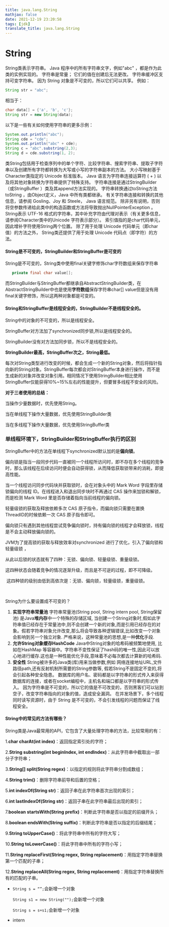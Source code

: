 ```yaml
---
title: java.lang.String
mathjax: false
date: 2021-12-19 23:20:58
tags: [jdk]
translate_title: java.lang.String
---
```


# String 

String类表示字符串。 Java 程序中的所有字符串文字，例如"abc" ，都是作为此类的实例实现的。
字符串是常量； 它们的值在创建后无法更改。 字符串缓冲区支持可变字符串。 因为 String 对象是不可变的，所以它们可以共享。 例如：

```java
String str = "abc";
```

相当于：

```java
char data[] = {'a', 'b', 'c'};
String str = new String(data);
```

以下是一些有关如何使用字符串的更多示例：

```java
System.out.println("abc");
String cde = "cde";
System.out.println("abc" + cde);
String c = "abc".substring(2,3);
String d = cde.substring(1, 2);
```

类String包括用于检查序列中的单个字符、比较字符串、搜索字符串、提取子字符串以及创建所有字符都转换为大写或小写的字符串副本的方法。 大小写映射基于Character类指定的 Unicode 标准版本。
Java 语言为字符串连接运算符 ( + ) 以及将其他对象转换为字符串提供了特殊支持。 字符串连接是通过StringBuilder （或StringBuffer ）类及其append方法实现的。 字符串转换通过toString方法toString ，由Object定义，Java 中所有类都继承。 有关字符串连接和转换的其他信息，请参阅 Gosling、Joy 和 Steele， Java 语言规范。
除非另有说明，否则将空参数传递给此类中的构造函数或方法将导致抛出NullPointerException 。
String表示 UTF-16 格式的字符串，其中补充字符由代理对表示（有关更多信息，请参阅Character类中的Unicode 字符表示部分）。 索引值指的是char代码单元，因此增补字符使用String两个位置。
除了用于处理 Unicode 代码单元（即char值）的方法之外， String类还提供了用于处理 Unicode 代码点（即字符）的方法。



#### String是不可变的，StringBuilder和StringBuffer是可变的

String是不可变的，String类中使用final关键字修饰char字符数组来保存字符串

```java
   private final char value[];
```

 而StringBuilder与StringBuffer都继承自AbstractStringBuilder类，在AbstractStringBuilder中也是使用**字符数组**保存字符串char[] value但是没有用final关键字修饰，所以这两种对象都是可变的。

#### **String和StringBuffer是线程安全的，StringBuilder不是线程安全的。** 

 String中的对象的不可变的，所以是线程安全。 

 StringBuffer对方法加了synchronized同步锁,所以是线程安全的。 

 StringBuilder没有对方法加同步锁，所以不是线程安全的。

**StringBuilder最高，StringBuffer次之，String最低。** 

  每次对String类型进行改变的时候，都会生成一个新的String对象，然后将指针指向新的String对象。StringBuffer每次都会对StringBuffer本身进行操作，而不是生成新的对象并改变对象引用。相同情况下使用StringBuilder相比使用StringBuffer仅能获得10%~15%左右的性能提升，但要冒多线程不安全的风险。 

 **对于三者使用的总结：** 

 当操作少量数据时，优先使用String。 

 当在单线程下操作大量数据，优先使用StringBuilder类  

  当在多线程下操作大量数据，优先使用StringBuffer类    







### 单线程环境下，StringBuilder和StringBuffer执行的区别

StringBuffer中的方法在单线程下synchronized默认加的是**偏向锁**。 

偏向锁是指当一段同步代码一直被同一个线程所访问时，即不存在多个线程的竞争时，那么该线程在后续访问时便会自动获得锁，从而降低获取锁带来的消耗，即提高性能。 

当一个线程访问同步代码块并获取锁时，会在对象头中的 Mark Word 字段里存储锁偏向的线程 ID。在线程进入和退出同步块时不再通过 CAS 操作来加锁和解锁，而是检测 Mark Word 里是否存储着指向当前线程的偏向锁。 

轻量级锁的获取及释放依赖多次 CAS 原子指令，而偏向锁只需要在置换 ThreadID的时候依赖一次 CAS 原子指令即可。 

偏向锁只有遇到其他线程尝试竞争偏向锁时，持有偏向锁的线程才会释放锁，线程是不会主动释放偏向锁的。 

 

JVM为了提高锁的获取与释放效率对synchronized 进行了优化，引入了偏向锁和轻量级锁 ， 

 从此以后锁的状态就有了四种：无锁、偏向锁、轻量级锁、重量级锁。 

 这四种状态会随着竞争的情况逐渐升级，而且是不可逆的过程，即不可降级。 

​     这四种锁的级别由低到高依次是：无锁、偏向锁，轻量级锁，重量级锁。    

​    

String为什么要设置成不可变的？        

1. **实现字符串常量池**        字符串常量池(String pool, String intern pool, String保留池) 是Java**堆内存**中一个特殊的存储区域, 当创建一个String对象时,假如此字符串值已经存在于常量池中,则不会创建一个新的对象,而是引用已经存在的对象。假若字符串对象允许改变,那么将会导致各种逻辑错误,比如改变一个对象会影响到另一个独立对象. 严格来说，这种常量池的思想,是一种**优化**手段.        
2.  **允许String对象缓存HashCode**        Java中String对象的哈希码被频繁地使用, 比如在HashMap 等容器中。字符串不变性保证了hash码的唯一性,因此可以放心地进行缓存.这也是一种性能优化手段,意味着不必每次都去计算新的哈希码.       
3. **安全性**        String被许多的Java类(库)用来当做参数,例如 网络连接地址URL,文件路径path,还有反射机制所需要的String参数等, 假若String不是固定不变的,将会引起各种安全隐患。        数据库的用户名、密码都是以字符串的形式传入来获得数据库的连接，或者在socket编程中，主机名和端口都是以字符串的形式传入。        因为字符串是不可变的，所以它的值是不可改变的，否则黑客们可以钻到空子，改变字符串指向的对象的值，造成安全漏洞。        在并发场景下，多个线程同时读写资源时，由于 String 是不可变的，不会引发线程的问题而保证了线程安全。

#### String中的常见的方法有哪些？         

String类是Java最常用的API，它包含了大量处理字符串的方法，比较常用的有：         

1.**char charAt(int index)**：返回指定索引处的字符；         

2.**String substring(int beginIndex, int endIndex)**：从此字符串中截取出一部分子字符串；         

3.**String[] split(String regex)**：以指定的规则将此字符串分割成数组；         

4.**String trim()**：删除字符串前导和后置的空格；        

 5.**int indexOf(String str)**：返回子串在此字符串首次出现的索引；         

6.**int lastIndexOf(String str)**：返回子串在此字符串最后出现的索引；         

7.**boolean startsWith(String prefix)**：判断此字符串是否以指定的前缀开头；         

8.**boolean endsWith(String suffix)**：判断此字符串是否以指定的后缀结尾；         

9.**String toUpperCase()**：将此字符串中所有的字符大写；         

10.**String toLowerCase()**：将此字符串中所有的字符小写；         

11.**String replaceFirst(String regex, String replacement)**：用指定字符串替换第一个匹配的子串；         

12.**String replaceAll(String regex, String replacement)**：用指定字符串替换所有的匹配的子串。



- `String s = “”;`会新增一个对象

  `String s1 = new String("");`会新增一个对象

  `String s = s+s1;`会新增一个对象

- intern
